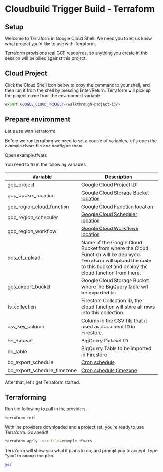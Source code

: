 # Cloudbuild Trigger Build - Terraform

## Setup

Welcome to Terraform in Google Cloud Shell! We need you to let us know what project you'd like to use with Terraform.

<walkthrough-project-billing-setup></walkthrough-project-billing-setup>

Terraform provisions real GCP resources, so anything you create in this session will be billed against this project.

## Cloud Project

<walkthrough-project-setup></walkthrough-project-setup>

Click the Cloud Shell icon below to copy the command to your shell, and then run it from the shell by pressing Enter/Return. Terraform will pick up the project name from the environment variable.

```bash
export GOOGLE_CLOUD_PROJECT=<walkthrough-project-id/>
```

## Prepare environment

Let's use <walkthrough-project-id/> with Terraform! 

Before we run terraform we need to set a couple of variables, let's open the example.tfvars file and configure them.

<walkthrough-editor-open-file filePath="example.tfvars">Open example.tfvars</walkthrough-editor-open-file>

You need to fill in the following variables

| Variable | Description |
| -------- | ----------- |
| gcp_project | Google Cloud Project ID: <walkthrough-project-id/> |
| gcp_bucket_location | [Google Cloud Storage Bucket location](https://cloud.google.com/storage/docs/locations) |
| gcp_region_cloud_function | [Google Cloud Function location](https://cloud.google.com/functions/docs/locations) |
| gcp_region_scheduler | [Google Cloud Scheduler location](https://cloud.google.com/appengine/docs/locations) |
| gcp_region_workflow | [Google Cloud Workflows location](https://cloud.google.com/workflows/docs/locations) |
| gcs_cf_upload | Name of the Google Cloud Bucket from where the Cloud Function will be deployed. Terraform will upload the code to this bucket and deploy the cloud function from there. |
| gcs_export_bucket | Google Cloud Storage Bucket where the BigQuery table will be exported to.
| fs_collection | Firestore Collection ID, the cloud function will store all rows into this collection. |
| csv_key_column | Column in the CSV file that is used as document ID in Firestore. |
| bq_dataset | BigQuery Dataset ID |
| bq_table | BigQuery Table to be imported in Firestore |
| bq_export_schedule | [Cron schedule](https://cloud.google.com/scheduler/docs/configuring/cron-job-schedules) |
| bq_export_schedule_timezone | [Cron schedule timezone](https://cloud.google.com/scheduler/docs/configuring/cron-job-schedules#time_zone) |

After that, let's get Terraform started. 

## Terraforming

Run the following to pull in the providers.

```bash
terraform init
```

With the providers downloaded and a project set, you're ready to use Terraform. Go ahead!

```bash
terraform apply -var-file=example.tfvars
```

Terraform will show you what it plans to do, and prompt you to accept. Type "yes" to accept the plan.

```bash
yes
```
